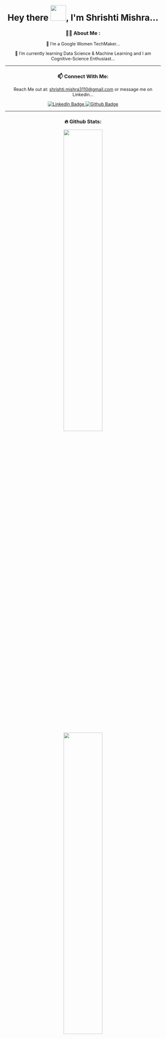 

<div align="center">
<h1>
Hey there 
<img src="https://media.giphy.com/media/hvRJCLFzcasrR4ia7z/giphy.gif" width="50px"/>, I'm Shrishti Mishra...
</h1>
</div>


<div align="center">
<h3>
👩‍💻 About Me :
</h3>

🔭 I’m a Google Women TechMaker...


🌱 I’m currently learning Data Science & Machine Learning and I am Cognitive-Science Enthusiast...


</div>

<hr>

<div id="badges" align="center">
<h3>
📫 Connect With Me:
</h3>


Reach Me out at: shrishti.mishra3110@gmail.com or message me on Linkedin...


  <a href="https://www.linkedin.com/in/shrishti-mishra-a19a18211">
    <img src="https://img.shields.io/badge/LinkedIn-blue?style=for-the-badge&logo=linkedin&logoColor=white" alt="LinkedIn Badge"/>
  </a> 
  <a href="https://github.com/shrishti2418">
    <img src="https://img.shields.io/badge/GitHub-000000?style=for-the-badge&logo=GitHub&logoColor=white" alt="Github Badge"/>
  </a>
  
</div>

<hr>

<div align="center">
<h3>🔥 Github Stats:</h3>

<img src="https://github-readme-stats.vercel.app/api?username=shrishti2418&show_icons=true&theme=radical" align="center" style="width: 50%" />
<br>
<img src="https://github-readme-stats.vercel.app/api/top-langs/?username=shrishti2418&layout=compact" align="center" style="width: 50%" />
</div>


<hr>


<div id="badges" align="center">
<h3>
🛠️ Languages and Tools :
</h3>

<p align="center">
<a href="https://skillicons.dev">
    <img src="https://skillicons.dev/icons?i=c,js" />
</a>
<a href="https://skillicons.dev">
    <img src="https://skillicons.dev/icons?i=html,css,bootstrap" />
</a>
<a href="https://skillicons.dev">
    <img src="https://skillicons.dev/icons?i=git,github,githubactions,vscode" />
</a> 
</p>
</div>

<hr>

